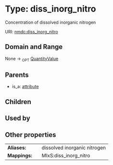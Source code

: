 
# Type: diss_inorg_nitro


Concentration of dissolved inorganic nitrogen

URI: [nmdc:diss_inorg_nitro](https://microbiomedata/meta/diss_inorg_nitro)


## Domain and Range

None ->  <sub>OPT</sub> [QuantityValue](QuantityValue.md)

## Parents

 *  is_a: [attribute](attribute.md)

## Children


## Used by


## Other properties

|  |  |  |
| --- | --- | --- |
| **Aliases:** | | dissolved inorganic nitrogen |
| **Mappings:** | | MIxS:diss_inorg_nitro |

